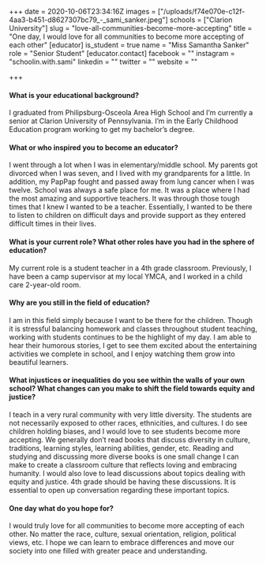+++
date = 2020-10-06T23:34:16Z
images = ["/uploads/f74e070e-c12f-4aa3-b451-d8627307bc79_-_sami_sanker.jpeg"]
schools = ["Clarion University"]
slug = "love-all-communities-become-more-accepting"
title = "One day, I would love for all communities to become more accepting of each other"
[educator]
is_student = true
name = "Miss Samantha Sanker"
role = "Senior Student"
[educator.contact]
facebook = ""
instagram = "schoolin.with.sami"
linkedin = ""
twitter = ""
website = ""

+++
#### What is your educational background?

I graduated from Philipsburg-Osceola Area High School and I’m currently a senior at Clarion University of Pennsylvania. I’m in the Early Childhood Education program working to get my bachelor’s degree.

#### What or who inspired you to become an educator?

I went through a lot when I was in elementary/middle school. My parents got divorced when I was seven, and I lived with my grandparents for a little. In addition, my PapPap fought and passed away from lung cancer when I was twelve. School was always a safe place for me. It was a place where I had the most amazing and supportive teachers. It was through those tough times that I knew I wanted to be a teacher. Essentially, I wanted to be there to listen to children on difficult days and provide support as they entered difficult times in their lives.

#### What is your current role? What other roles have you had in the sphere of education?

My current role is a student teacher in a 4th grade classroom. Previously, I have been a camp supervisor at my local YMCA, and I worked in a child care 2-year-old room.

#### Why are you still in the field of education?

I am in this field simply because I want to be there for the children. Though it is stressful balancing homework and classes throughout student teaching, working with students continues to be the highlight of my day. I am able to hear their humorous stories, I get  to see them excited about the entertaining activities we complete in school, and I enjoy watching them grow into beautiful learners.

#### What injustices or inequalities do you see within the walls of your own school? What changes can you make to shift the field towards equity and justice?

I teach in a very rural community with very little diversity. The students are not necessarily exposed to other races, ethnicities, and cultures. I do see children holding biases, and I would love to see students become more accepting. We generally don’t read books that discuss diversity in culture, traditions, learning styles, learning abilities, gender, etc. Reading and studying and discussing more diverse books is one small change I can make to create a classroom culture that reflects loving and embracing humanity. I would also love to lead discussions about topics dealing with equity and justice. 4th grade should be having these discussions. It is essential to open up conversation regarding  these important topics.

#### One day what do you hope for?

I would truly love for all communities to become more accepting of each other. No matter the race, culture, sexual orientation, religion, political views, etc. I hope we can learn to embrace differences and move our society into one filled with greater peace and understanding.